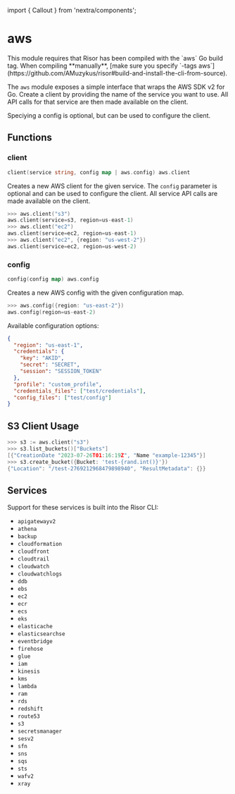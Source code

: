 import { Callout } from 'nextra/components';

# aws

<Callout type="info" emoji="ℹ️">
  This module requires that Risor has been compiled with the `aws` Go build tag.
  When compiling **manually**, [make sure you specify `-tags aws`](https://github.com/AMuzykus/risor#build-and-install-the-cli-from-source).
</Callout>

The `aws` module exposes a simple interface that wraps the AWS SDK v2 for Go.
Create a client by providing the name of the service you want to use. All API
calls for that service are then made available on the client.

Speciying a config is optional, but can be used to configure the client.

## Functions

### client

```go filename="Function signature"
client(service string, config map | aws.config) aws.client
```

Creates a new AWS client for the given service. The `config` parameter is
optional and can be used to configure the client. All service API calls are
made available on the client.

```go copy filename="Example"
>>> aws.client("s3")
aws.client(service=s3, region=us-east-1)
>>> aws.client("ec2")
aws.client(service=ec2, region=us-east-1)
>>> aws.client("ec2", {region: "us-west-2"})
aws.client(service=ec2, region=us-west-2)
```

### config

```go filename="Function signature"
config(config map) aws.config
```

Creates a new AWS config with the given configuration map.

```go copy filename="Example"
>>> aws.config({region: "us-east-2"})
aws.config(region=us-east-2)
```

Available configuration options:

```json
{
  "region": "us-east-1",
  "credentials": {
    "key": "AKID",
    "secret": "SECRET",
    "session": "SESSION_TOKEN"
  },
  "profile": "custom_profile",
  "credentials_files": ["test/credentials"],
  "config_files": ["test/config"]
}
```

## S3 Client Usage

```go copy
>>> s3 := aws.client("s3")
>>> s3.list_buckets()["Buckets"]
[{"CreationDate "2023-07-26T01:16:19Z", "Name "example-12345"}]
>>> s3.create_bucket({Bucket: 'test-{rand.int()}'})
{"Location": "/test-2769212968479898940", "ResultMetadata": {}}
```

## Services

Support for these services is built into the Risor CLI:

- `apigatewayv2`
- `athena`
- `backup`
- `cloudformation`
- `cloudfront`
- `cloudtrail`
- `cloudwatch`
- `cloudwatchlogs`
- `ddb`
- `ebs`
- `ec2`
- `ecr`
- `ecs`
- `eks`
- `elasticache`
- `elasticsearchse`
- `eventbridge`
- `firehose`
- `glue`
- `iam`
- `kinesis`
- `kms`
- `lambda`
- `ram`
- `rds`
- `redshift`
- `route53`
- `s3`
- `secretsmanager`
- `sesv2`
- `sfn`
- `sns`
- `sqs`
- `sts`
- `wafv2`
- `xray`
